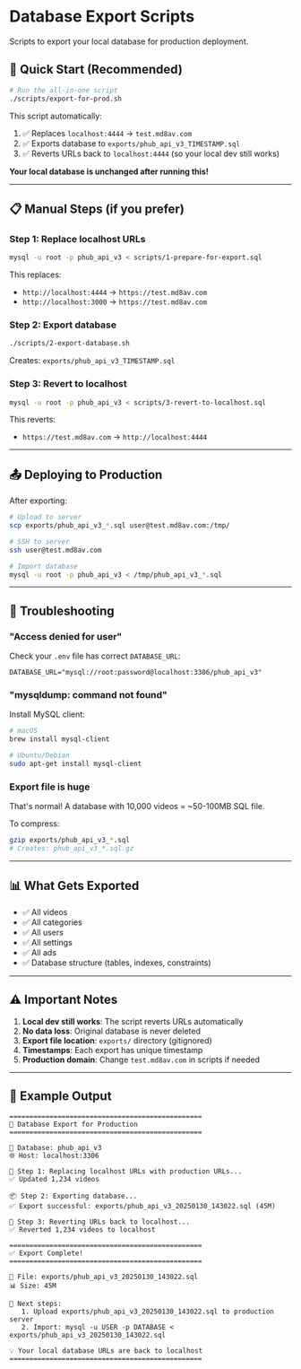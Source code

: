 # Database Export Scripts

Scripts to export your local database for production deployment.

## 🚀 Quick Start (Recommended)

```bash
# Run the all-in-one script
./scripts/export-for-prod.sh
```

This script automatically:
1. ✅ Replaces `localhost:4444` → `test.md8av.com`
2. ✅ Exports database to `exports/phub_api_v3_TIMESTAMP.sql`
3. ✅ Reverts URLs back to `localhost:4444` (so your local dev still works)

**Your local database is unchanged after running this!**

---

## 📋 Manual Steps (if you prefer)

### Step 1: Replace localhost URLs

```bash
mysql -u root -p phub_api_v3 < scripts/1-prepare-for-export.sql
```

This replaces:
- `http://localhost:4444` → `https://test.md8av.com`
- `http://localhost:3000` → `https://test.md8av.com`

### Step 2: Export database

```bash
./scripts/2-export-database.sh
```

Creates: `exports/phub_api_v3_TIMESTAMP.sql`

### Step 3: Revert to localhost

```bash
mysql -u root -p phub_api_v3 < scripts/3-revert-to-localhost.sql
```

This reverts:
- `https://test.md8av.com` → `http://localhost:4444`

---

## 📤 Deploying to Production

After exporting:

```bash
# Upload to server
scp exports/phub_api_v3_*.sql user@test.md8av.com:/tmp/

# SSH to server
ssh user@test.md8av.com

# Import database
mysql -u root -p phub_api_v3 < /tmp/phub_api_v3_*.sql
```

---

## 🔧 Troubleshooting

### "Access denied for user"

Check your `.env` file has correct `DATABASE_URL`:
```
DATABASE_URL="mysql://root:password@localhost:3306/phub_api_v3"
```

### "mysqldump: command not found"

Install MySQL client:
```bash
# macOS
brew install mysql-client

# Ubuntu/Debian
sudo apt-get install mysql-client
```

### Export file is huge

That's normal! A database with 10,000 videos = ~50-100MB SQL file.

To compress:
```bash
gzip exports/phub_api_v3_*.sql
# Creates: phub_api_v3_*.sql.gz
```

---

## 📊 What Gets Exported

- ✅ All videos
- ✅ All categories
- ✅ All users
- ✅ All settings
- ✅ All ads
- ✅ Database structure (tables, indexes, constraints)

---

## ⚠️ Important Notes

1. **Local dev still works**: The script reverts URLs automatically
2. **No data loss**: Original database is never deleted
3. **Export file location**: `exports/` directory (gitignored)
4. **Timestamps**: Each export has unique timestamp
5. **Production domain**: Change `test.md8av.com` in scripts if needed

---

## 🎯 Example Output

```
================================================
🚀 Database Export for Production
================================================

📍 Database: phub_api_v3
🌐 Host: localhost:3306

📝 Step 1: Replacing localhost URLs with production URLs...
✅ Updated 1,234 videos

📦 Step 2: Exporting database...
✅ Export successful: exports/phub_api_v3_20250130_143022.sql (45M)

🔄 Step 3: Reverting URLs back to localhost...
✅ Reverted 1,234 videos to localhost

================================================
✅ Export Complete!
================================================

📁 File: exports/phub_api_v3_20250130_143022.sql
📊 Size: 45M

🚀 Next steps:
   1. Upload exports/phub_api_v3_20250130_143022.sql to production server
   2. Import: mysql -u USER -p DATABASE < exports/phub_api_v3_20250130_143022.sql

💡 Your local database URLs are back to localhost
================================================
```
